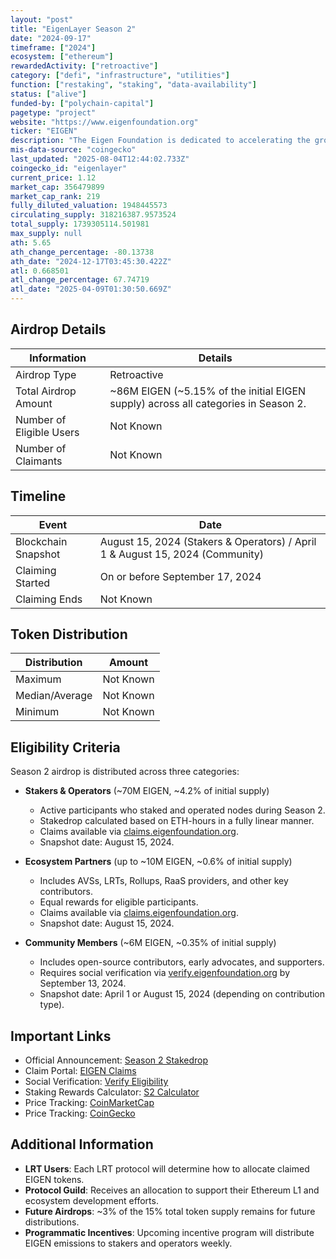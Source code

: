 ```yaml
---
layout: "post"
title: "EigenLayer Season 2"
date: "2024-09-17"
timeframe: ["2024"]
ecosystem: ["ethereum"]
rewardedActivity: ["retroactive"]
category: ["defi", "infrastructure", "utilities"]
function: ["restaking", "staking", "data-availability"]
status: ["alive"]
funded-by: ["polychain-capital"]
pagetype: "project"
website: "https://www.eigenfoundation.org"
ticker: "EIGEN"
description: "The Eigen Foundation is dedicated to accelerating the growth of the EigenLayer ecosystem, which enables staked ETH to be used as cryptoeconomic security for protocols beyond Ethereum, fostering open innovation."
mis-data-source: "coingecko"
last_updated: "2025-08-04T12:44:02.733Z"
coingecko_id: "eigenlayer"
current_price: 1.12
market_cap: 356479899
market_cap_rank: 219
fully_diluted_valuation: 1948445573
circulating_supply: 318216387.9573524
total_supply: 1739305114.501981
max_supply: null
ath: 5.65
ath_change_percentage: -80.13738
ath_date: "2024-12-17T03:45:30.422Z"
atl: 0.668501
atl_change_percentage: 67.74719
atl_date: "2025-04-09T01:30:50.669Z"
---
```


## Airdrop Details

| Information              | Details                                                                            |
| ------------------------ | ---------------------------------------------------------------------------------- |
| Airdrop Type             | Retroactive                                                         |
| Total Airdrop Amount     | ~86M EIGEN (~5.15% of the initial EIGEN supply) across all categories in Season 2. |
| Number of Eligible Users | Not Known                                                                          |
| Number of Claimants      | Not Known                                                                          |

## Timeline

| Event               | Date                                                                          |
| ------------------- | ----------------------------------------------------------------------------- |
| Blockchain Snapshot | August 15, 2024 (Stakers & Operators) / April 1 & August 15, 2024 (Community) |
| Claiming Started    | On or before September 17, 2024                                               |
| Claiming Ends       | Not Known                                                                     |

## Token Distribution

| Distribution   | Amount    |
| -------------- | --------- |
| Maximum        | Not Known |
| Median/Average | Not Known |
| Minimum        | Not Known |

## Eligibility Criteria

Season 2 airdrop is distributed across three categories:

- **Stakers & Operators** (~70M EIGEN, ~4.2% of initial supply)

  - Active participants who staked and operated nodes during Season 2.
  - Stakedrop calculated based on ETH-hours in a fully linear manner.
  - Claims available via [claims.eigenfoundation.org](https://claims.eigenfoundation.org).
  - Snapshot date: August 15, 2024.

- **Ecosystem Partners** (up to ~10M EIGEN, ~0.6% of initial supply)

  - Includes AVSs, LRTs, Rollups, RaaS providers, and other key contributors.
  - Equal rewards for eligible participants.
  - Claims available via [claims.eigenfoundation.org](https://claims.eigenfoundation.org).
  - Snapshot date: August 15, 2024.

- **Community Members** (~6M EIGEN, ~0.35% of initial supply)
  - Includes open-source contributors, early advocates, and supporters.
  - Requires social verification via [verify.eigenfoundation.org](https://verify.eigenfoundation.org) by September 13, 2024.
  - Snapshot date: April 1 or August 15, 2024 (depending on contribution type).

## Important Links

- Official Announcement: [Season 2 Stakedrop](https://blog.eigenfoundation.org/season-2-stakedrop/)
- Claim Portal: [EIGEN Claims](https://claims.eigenfoundation.org)
- Social Verification: [Verify Eligibility](https://verify.eigenfoundation.org)
- Staking Rewards Calculator: [S2 Calculator](https://s2calculator.eigenfoundation.org)
- Price Tracking: [CoinMarketCap](https://coinmarketcap.com/currencies/eigen)
- Price Tracking: [CoinGecko](https://www.coingecko.com/en/coins/eigen)

## Additional Information

- **LRT Users**: Each LRT protocol will determine how to allocate claimed EIGEN tokens.
- **Protocol Guild**: Receives an allocation to support their Ethereum L1 and ecosystem development efforts.
- **Future Airdrops**: ~3% of the 15% total token supply remains for future distributions.
- **Programmatic Incentives**: Upcoming incentive program will distribute EIGEN emissions to stakers and operators weekly.